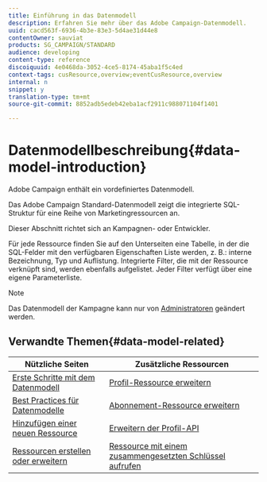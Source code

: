 ```yaml
---
title: Einführung in das Datenmodell
description: Erfahren Sie mehr über das Adobe Campaign-Datenmodell.
uuid: cacd563f-6936-4b3e-83e3-5d4ae31d44e8
contentOwner: sauviat
products: SG_CAMPAIGN/STANDARD
audience: developing
content-type: reference
discoiquuid: 4e0468da-3052-4ce5-8174-45aba1f5c4ed
context-tags: cusResource,overview;eventCusResource,overview
internal: n
snippet: y
translation-type: tm+mt
source-git-commit: 8852adb5edeb42eba1acf2911c988071104f1401

---
```



# Datenmodellbeschreibung{#data-model-introduction}

Adobe Campaign enthält ein vordefiniertes Datenmodell.

Das Adobe Campaign Standard-Datenmodell zeigt die integrierte SQL-Struktur für eine Reihe von Marketingressourcen an.

Dieser Abschnitt richtet sich an Kampagnen- oder Entwickler.

Für jede Ressource finden Sie auf den Unterseiten eine Tabelle, in der die SQL-Felder mit den verfügbaren Eigenschaften Liste werden, z. B.: interne Bezeichnung, Typ und Auflistung. Integrierte Filter, die mit der Ressource verknüpft sind, werden ebenfalls aufgelistet. Jeder Filter verfügt über eine eigene Parameterliste.

>[!NOTE]
>Das Datenmodell der Kampagne kann nur von [Administratoren](../../administration/using/users-management.md#functional-administrators) geändert werden.

## Verwandte Themen{#data-model-related}

| Nützliche Seiten | Zusätzliche Ressourcen |
|---|---|
| [Erste Schritte mit dem Datenmodell](data-model-concepts.md) | [Profil-Ressource erweitern](extending-the-profile-resource-with-a-new-field.md) |
| [Best Practices für Datenmodelle](data-model-best-practices.md) | [Abonnement-Ressource erweitern](extending-the-subscriptions-to-an-application-resource.md) |
| [Hinzufügen einer neuen Ressource](key-steps-to-add-a-resource.md) | [Erweitern der Profil-API](about-extending-the-api.md) |
| [Ressourcen erstellen oder erweitern](creating-or-extending-the-resource.md) | [Ressource mit einem zusammengesetzten Schlüssel aufrufen](uc-calling-resource-id-key.md) |
